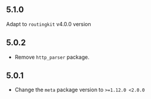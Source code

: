 ## 5.1.0

Adapt to `routingkit` v4.0.0 version

## 5.0.2

- Remove `http_parser` package.

## 5.0.1

- Change the `meta` package version to `>=1.12.0 <2.0.0`
